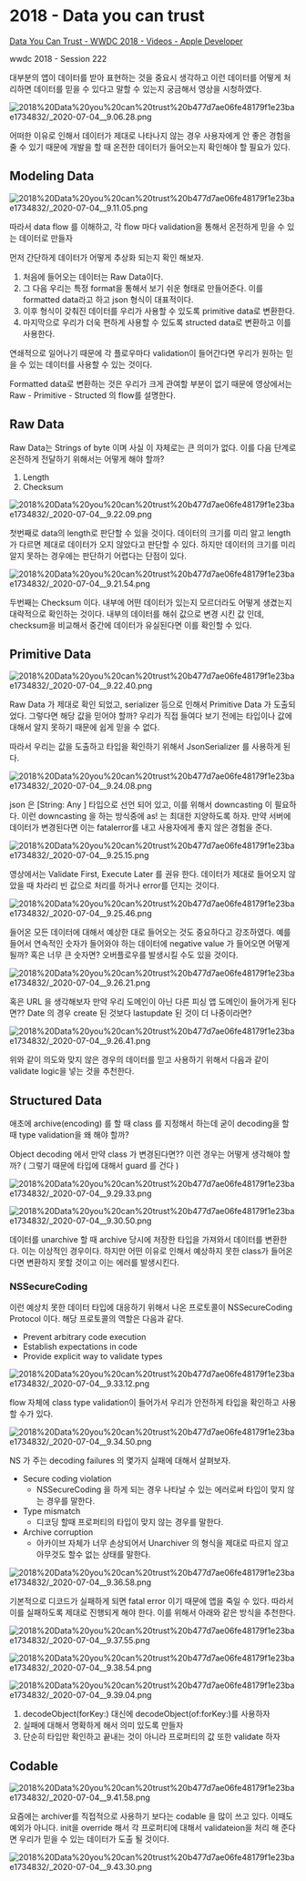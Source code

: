 # 2018 - Data you can trust

[Data You Can Trust - WWDC 2018 - Videos - Apple Developer](https://developer.apple.com/videos/play/wwdc2018/222/)

wwdc 2018 - Session 222

대부분의 앱이 데이터를 받아 표현하는 것을 중요시 생각하고 이런 데이터를 어떻게 처리하면 데이터를 믿을 수 있다고 말할 수 있는지 궁금해서 영상을 시청하였다.

![2018%20Data%20you%20can%20trust%20b477d7ae06fe48179f1e23bae1734832/_2020-07-04__9.06.28.png](./images/_2020-07-04__9.06.28.png)

어떠한 이유로 인해서 데이터가 제대로 나타나지 않는 경우 사용자에게 안 좋은 경험을 줄 수 있기 때문에 개발을 할 때 온전한 데이터가 들어오는지 확인해야 할 필요가 있다.

## Modeling Data

![2018%20Data%20you%20can%20trust%20b477d7ae06fe48179f1e23bae1734832/_2020-07-04__9.11.05.png](./images/_2020-07-04__9.11.05.png)

따라서 data flow 를 이해하고, 각 flow 마다 validation을 통해서 온전하게 믿을 수 있는 데이터로 만들자

먼저 간단하게 데이터가 어떻게 추상화 되는지 확인 해보자.

1. 처음에 들어오는 데이터는 Raw Data이다.
2. 그 다음 우리는 특정 format을 통해서 보기 쉬운 형태로 만들어준다. 이를 formatted data라고 하고 json 형식이 대표적이다.
3. 이후 형식이 갖춰진 데이터를 우리가 사용할 수 있도록 primitive data로 변환한다.
4. 마지막으로 우리가 더욱 편하게 사용할 수 있도록 structed data로 변환하고 이를 사용한다.

연쇄적으로 일어나기 때문에 각 플로우마다 validation이 들어간다면 우리가 원하는 믿을 수 있는 데이터를 사용할 수 있는 것이다.

Formatted data로 변환하는 것은 우리가 크게 관여할 부분이 없기 때문에 영상에서는 Raw - Primitive - Structed 의 flow를 설명한다.

## Raw Data

Raw Data는 Strings of byte 이며 사실 이 자체로는 큰 의미가 없다. 이를 다음 단계로 온전하게 전달하기 위해서는 어떻게 해야 할까?

1. Length
2. Checksum

![2018%20Data%20you%20can%20trust%20b477d7ae06fe48179f1e23bae1734832/_2020-07-04__9.22.09.png](./images/_2020-07-04__9.22.09.png)

첫번째로 data의 length로 판단할 수 있을 것이다. 데이터의 크기를 미리 알고 length 가 다르면 제대로 데이터가 오지 않았다고 판단할 수 있다. 하지만 데이터의 크기를 미리 알지 못하는 경우에는 판단하기 어렵다는 단점이 있다.

![2018%20Data%20you%20can%20trust%20b477d7ae06fe48179f1e23bae1734832/_2020-07-04__9.21.54.png](./images/_2020-07-04__9.21.54.png)

두번째는 Checksum 이다. 내부에 어떤 데이터가 있는지 모르더라도 어떻게 생겼는지 대략적으로 확인하는 것이다. 내부의 데이터를 해쉬 값으로 변경 시킨 값 인데, checksum을 비교해서 중간에 데이터가 유실된다면 이를 확인할 수 있다. 

## Primitive Data

![2018%20Data%20you%20can%20trust%20b477d7ae06fe48179f1e23bae1734832/_2020-07-04__9.22.40.png](./images/_2020-07-04__9.22.40.png)

Raw Data 가 제대로 확인 되었고, serializer 등으로 인해서 Primitive Data 가 도출되었다.  그렇다면 해당 값을 믿어야 할까? 우리가 직접 들여다 보기 전에는 타입이나 값에 대해서 알지 못하기 때문에 쉽게 믿을 수 없다.

따라서 우리는 값을 도출하고 타입을 확인하기 위해서 JsonSerializer 를 사용하게 된다.

![2018%20Data%20you%20can%20trust%20b477d7ae06fe48179f1e23bae1734832/_2020-07-04__9.24.08.png](./images/_2020-07-04__9.24.08.png)

json 은 [String: Any ] 타입으로 선언 되어 있고, 이를 위해서 downcasting 이 필요하다. 이런 downcasting 을 하는 방식중에 as! 는 최대한 지양하도록 하자. 만약 서버에 데이터가 변경된다면 이는 fatalerror를 내고 사용자에게 좋지 않은 경험을 준다. 

![2018%20Data%20you%20can%20trust%20b477d7ae06fe48179f1e23bae1734832/_2020-07-04__9.25.15.png](./images/_2020-07-04__9.25.15.png)

영상에서는 Validate First, Execute Later 를 권유 한다. 데이터가 제대로 들어오지 않았을 때 차라리 빈 값으로 처리를 하거나 error를 던지는 것이다.

![2018%20Data%20you%20can%20trust%20b477d7ae06fe48179f1e23bae1734832/_2020-07-04__9.25.46.png](./images/_2020-07-04__9.25.46.png)

들어온 모든 데이터에 대해서 예상한 대로 들어오는 것도 중요하다고 강조하였다. 예를 들어서 연속적인 숫자가 들어와야 하는 데이터에 negative value 가 들어오면 어떻게 될까? 혹은 너무 큰 숫자면? 오버플로우를 발생시킬 수도 있을 것이다.

![2018%20Data%20you%20can%20trust%20b477d7ae06fe48179f1e23bae1734832/_2020-07-04__9.26.21.png](./images/_2020-07-04__9.26.21.png)

혹은 URL 을 생각해보자 만약 우리 도메인이 아닌 다른 피싱 앱 도메인이 들어가게 된다면??  Date 의 경우 create 된 것보다 lastupdate 된 것이 더 나중이라면? 

![2018%20Data%20you%20can%20trust%20b477d7ae06fe48179f1e23bae1734832/_2020-07-04__9.26.41.png](./images/_2020-07-04__9.26.41.png)

위와 같이 의도와 맞지 않은 경우의 데이터를 믿고 사용하기 위해서 다음과 같이 validate logic을 넣는 것을 추천한다.

## Structured Data

애초에 archive(encoding) 를 할 때 class 를 지정해서 하는데 굳이 decoding을 할 때 type validation을 왜 해야 할까?

Object decoding 에서 만약 class 가 변경된다면?? 이런 경우는 어떻게 생각해야 할까? ( 그렇기 때문에 타입에 대해서 guard 를 건다 )

![2018%20Data%20you%20can%20trust%20b477d7ae06fe48179f1e23bae1734832/_2020-07-04__9.29.33.png](./images/_2020-07-04__9.29.33.png)

![2018%20Data%20you%20can%20trust%20b477d7ae06fe48179f1e23bae1734832/_2020-07-04__9.30.50.png](./images/_2020-07-04__9.30.50.png)

데이터를 unarchive 할 때 archive 당시에 저장한 타입을 가져와서 데이터를 변환한다. 이는 이상적인 경우이다. 하지만 어떤 이유로 인해서 예상하지 못한 class가 들어온다면 변환하지 못할 것이고 이는 에러를 발생시킨다.

### NSSecureCoding

이런 예상치 못한 데이터 타입에 대응하기 위해서 나온 프로토콜이 NSSecureCoding Protocol 이다. 해당 프로토콜의 역할은 다음과 같다.

- Prevent arbitrary code execution
- Establish expectations in code
- Provide explicit way to validate types

![2018%20Data%20you%20can%20trust%20b477d7ae06fe48179f1e23bae1734832/_2020-07-04__9.33.12.png](./images/_2020-07-04__9.33.12.png)

flow 자체에 class type validation이 들어가서 우리가 안전하게 타입을 확인하고 사용할 수가 있다.

![2018%20Data%20you%20can%20trust%20b477d7ae06fe48179f1e23bae1734832/_2020-07-04__9.34.50.png](./images/_2020-07-04__9.34.50.png)

NS 가 주는 decoding failures 의 몇가지 실패에 대해서 살펴보자.

- Secure coding violation
    - NSSecureCoding 을 하게 되는 경우 나타날 수 있는 에러로써 타입이 맞지 않는 경우를 말한다.
- Type mismatch
    - 디코딩 할때 프로퍼티의 타입이 맞지 않는 경우를 말한다.
- Archive corruption
    - 아카이브 자체가 너무 손상되어서 Unarchiver 의 형식을 제대로 따르지 않고 아무것도 할수 없는 상태를 말한다.

![2018%20Data%20you%20can%20trust%20b477d7ae06fe48179f1e23bae1734832/_2020-07-04__9.36.58.png](./images/_2020-07-04__9.36.58.png)

기본적으로 디코드가 실패하게 되면 fatal error 이기 때문에 앱을 죽일 수 있다. 따라서 이를 실패하도록 제대로 진행되게 해야 한다. 이를 위해서 아래와 같은 방식을 추천한다.

![2018%20Data%20you%20can%20trust%20b477d7ae06fe48179f1e23bae1734832/_2020-07-04__9.37.55.png](./images/_2020-07-04__9.37.55.png)

![2018%20Data%20you%20can%20trust%20b477d7ae06fe48179f1e23bae1734832/_2020-07-04__9.38.54.png](./images/_2020-07-04__9.38.54.png)

![2018%20Data%20you%20can%20trust%20b477d7ae06fe48179f1e23bae1734832/_2020-07-04__9.39.04.png](./images/_2020-07-04__9.39.04.png)

1.  decodeObject(forKey:) 대신에 decodeObject(of:forKey:)를 사용하자 
2. 실패에 대해서 명확하게 해서 의미 있도록 만들자
3. 단순히 타입만 확인하고 끝내는 것이 아니라 프로퍼티의 값 또한 validate 하자

## Codable

![2018%20Data%20you%20can%20trust%20b477d7ae06fe48179f1e23bae1734832/_2020-07-04__9.41.58.png](./images/_2020-07-04__9.41.58.png)

요즘에는 archiver를 직접적으로 사용하기 보다는 codable 을 많이 쓰고 있다. 이때도 예외가 아니다. init을 override 해서 각 프로퍼티에 대해서 validateion을 처리 해 준다면 우리가 믿을 수 있는 데이터가 도출 될 것이다.

![2018%20Data%20you%20can%20trust%20b477d7ae06fe48179f1e23bae1734832/_2020-07-04__9.43.30.png](./images/_2020-07-04__9.43.30.png)